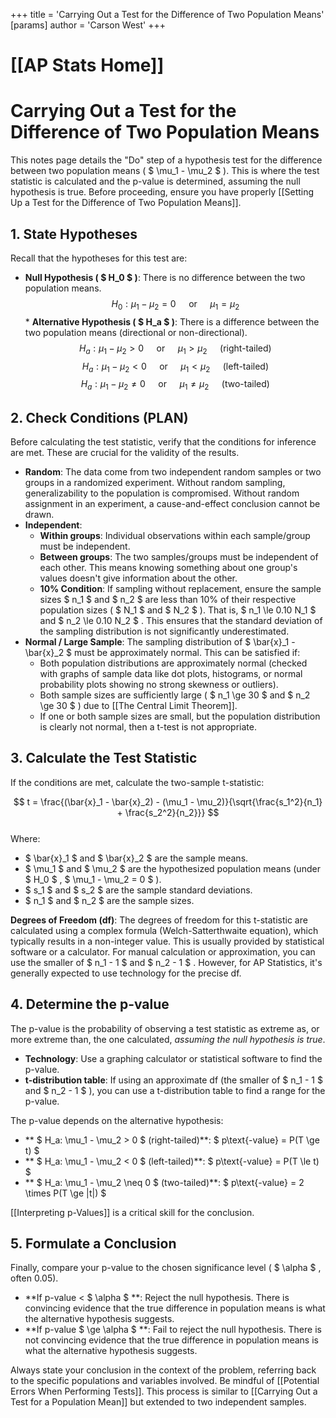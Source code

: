 +++
 title = 'Carrying Out a Test for the Difference of Two Population Means'
[params]
	author = 'Carson West'
+++
# [[AP Stats Home]]
# Carrying Out a Test for the Difference of Two Population Means

This notes page details the "Do" step of a hypothesis test for the difference between two population means ( $ \mu_1 - \mu_2 $ ). This is where the test statistic is calculated and the p-value is determined, assuming the null hypothesis is true. Before proceeding, ensure you have properly [[Setting Up a Test for the Difference of Two Population Means]].

## 1. State Hypotheses

Recall that the hypotheses for this test are:
*   **Null Hypothesis ( $ H_0 $ )**: There is no difference between the two population means.
     $$ H_0: \mu_1 - \mu_2 = 0 \quad \text{ or } \quad \mu_1 = \mu_2 $$  *   **Alternative Hypothesis ( $ H_a $ )**: There is a difference between the two population means (directional or non-directional).
     $$ H_a: \mu_1 - \mu_2 > 0 \quad \text{ or } \quad \mu_1 > \mu_2 \quad \text{ (right-tailed)} $$       $$ H_a: \mu_1 - \mu_2 < 0 \quad \text{ or } \quad \mu_1 < \mu_2 \quad \text{ (left-tailed)} $$       $$ H_a: \mu_1 - \mu_2 \neq 0 \quad \text{ or } \quad \mu_1 \neq \mu_2 \quad \text{ (two-tailed)} $$  
## 2. Check Conditions (PLAN)

Before calculating the test statistic, verify that the conditions for inference are met. These are crucial for the validity of the results.

*   **Random**: The data come from two independent random samples or two groups in a randomized experiment. Without random sampling, generalizability to the population is compromised. Without random assignment in an experiment, a cause-and-effect conclusion cannot be drawn.
*   **Independent**:
    *   **Within groups**: Individual observations within each sample/group must be independent.
    *   **Between groups**: The two samples/groups must be independent of each other. This means knowing something about one group's values doesn't give information about the other.
    *   **10% Condition**: If sampling without replacement, ensure the sample sizes  $ n_1 $  and  $ n_2 $  are less than 10% of their respective population sizes ( $ N_1 $  and  $ N_2 $ ). That is,  $ n_1 \le 0.10 N_1 $  and  $ n_2 \le 0.10 N_2 $ . This ensures that the standard deviation of the sampling distribution is not significantly underestimated.
*   **Normal / Large Sample**: The sampling distribution of  $ \bar{x}_1 - \bar{x}_2 $  must be approximately normal. This can be satisfied if:
    *   Both population distributions are approximately normal (checked with graphs of sample data like dot plots, histograms, or normal probability plots showing no strong skewness or outliers).
    *   Both sample sizes are sufficiently large ( $ n_1 \ge 30 $  and  $ n_2 \ge 30 $ ) due to [[The Central Limit Theorem]].
    *   If one or both sample sizes are small, but the population distribution is clearly not normal, then a t-test is not appropriate.

## 3. Calculate the Test Statistic

If the conditions are met, calculate the two-sample t-statistic:

 $$ t = \frac{(\bar{x}_1 - \bar{x}_2) - (\mu_1 - \mu_2)}{\sqrt{\frac{s_1^2}{n_1} + \frac{s_2^2}{n_2}}} $$  
Where:
*    $ \bar{x}_1 $  and  $ \bar{x}_2 $  are the sample means.
*    $ \mu_1 $  and  $ \mu_2 $  are the hypothesized population means (under  $ H_0 $ ,  $ \mu_1 - \mu_2 = 0 $ ).
*    $ s_1 $  and  $ s_2 $  are the sample standard deviations.
*    $ n_1 $  and  $ n_2 $  are the sample sizes.

**Degrees of Freedom (df)**:
The degrees of freedom for this t-statistic are calculated using a complex formula (Welch-Satterthwaite equation), which typically results in a non-integer value. This is usually provided by statistical software or a calculator. For manual calculation or approximation, you can use the smaller of  $ n_1 - 1 $  and  $ n_2 - 1 $ . However, for AP Statistics, it's generally expected to use technology for the precise df.

## 4. Determine the p-value

The p-value is the probability of observing a test statistic as extreme as, or more extreme than, the one calculated, *assuming the null hypothesis is true*.

*   **Technology**: Use a graphing calculator or statistical software to find the p-value.
*   **t-distribution table**: If using an approximate df (the smaller of  $ n_1 - 1 $  and  $ n_2 - 1 $ ), you can use a t-distribution table to find a range for the p-value.

The p-value depends on the alternative hypothesis:
*   ** $ H_a: \mu_1 - \mu_2 > 0 $  (right-tailed)**:  $ p\text{-value} = P(T \ge t) $ 
*   ** $ H_a: \mu_1 - \mu_2 < 0 $  (left-tailed)**:  $ p\text{-value} = P(T \le t) $ 
*   ** $ H_a: \mu_1 - \mu_2 \neq 0 $  (two-tailed)**:  $ p\text{-value} = 2 \times P(T \ge |t|) $ 

[[Interpreting p-Values]] is a critical skill for the conclusion.

## 5. Formulate a Conclusion

Finally, compare your p-value to the chosen significance level ( $ \alpha $ , often 0.05).

*   **If p-value <  $ \alpha $ **: Reject the null hypothesis. There is convincing evidence that the true difference in population means is what the alternative hypothesis suggests.
*   **If p-value  $ \ge \alpha $ **: Fail to reject the null hypothesis. There is not convincing evidence that the true difference in population means is what the alternative hypothesis suggests.

Always state your conclusion in the context of the problem, referring back to the specific populations and variables involved. Be mindful of [[Potential Errors When Performing Tests]]. This process is similar to [[Carrying Out a Test for a Population Mean]] but extended to two independent samples.